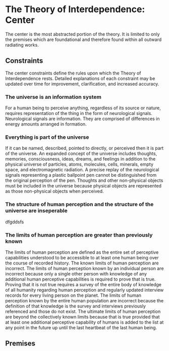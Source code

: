 # The Theory of Interdependence: Center
The center is the most abstracted portion of the theory. It is limited to only the premises which are foundational and therefore found within all outward radiating works.

## Constraints
The center constraints define the rules upon which the Theory of Interdependence rests. Detailed explanations of each constraint may be updated over time for improvement, clarification, and increased accuracy.

### The universe is an information system
For a human being to perceive anything, regardless of its source or nature, requires representation of the thing in the form of neurological signals. Neurological signals are information. They are comprised of differences in energy amounts arranged in formation.

### Everything is part of the universe
If it can be named, described, pointed to directly, or perceived then it is part of the universe. An expanded concept of the universe includes thoughts, memories, consciousness, ideas, dreams, and feelings in addition to the physical universe of particles, atoms, molecules, cells, minerals, empty space, and electromagnetic radiation. A precise replay of the neurological signals representing a plastic ballpoint pen cannot be distinguished from the original perception of the pen. Thoughts and other non-physical objects must be included in the universe because physical objects are represented as those non-physical objects when perceived.

### The structure of human perception and the structure of the universe are inseperable
dfgddsfs

### The limits of human perception are greater than previously known
The limits of human perception are defined as the entire set of perceptive capabilities understood to be accessible to at least one human being over the course of recorded history. The known limits of human perception are incorrect. The limits of human perception known by an individual person are incorrect because only a single other person with knowledge of any additional human perceptive capabilities is required to prove that is true. Proving that it is not true requires a survey of the entire body of knowledge of all humanity regarding human perception and regularly updated interview records for every living person on the planet. The limits of human perception known by the entire human population are incorrect because the definition of that knowledge is the survey and interviews previously referenced and those do not exist. The ultimate limits of human perception are beyond the collectively known limits because that is true provided that at least one additional perceptive capability of humans is added to the list at any point in the future up until the last heartbeat of the last human being.

## Premises
